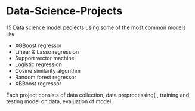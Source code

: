 # Data-Science-Projects

15 Data science model peojects using some of the most common models like

- XGBoost regressor
- Linear & Lasso regression
- Support vector machine
- Logistic regression
- Cosine similarity algorithm
- Random forest regressor
- XBBoost regressor

Each project consists of data collection, data preprocessing( , training and testing model on data, evaluation of model.
